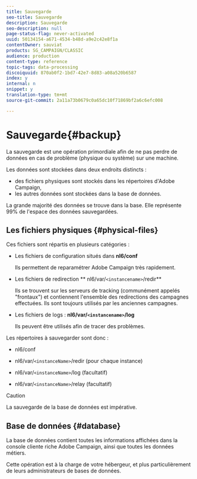 ```yaml
---
title: Sauvegarde
seo-title: Sauvegarde
description: Sauvegarde
seo-description: null
page-status-flag: never-activated
uuid: 50134154-a671-4534-b48d-a9e2c42e8f1a
contentOwner: sauviat
products: SG_CAMPAIGN/CLASSIC
audience: production
content-type: reference
topic-tags: data-processing
discoiquuid: 870ab0f2-1bd7-42e7-8d83-a08a520b6587
index: y
internal: n
snippet: y
translation-type: tm+mt
source-git-commit: 2a11a73b0679c0a65dc10f71869bf2a6c6efc008

---
```



# Sauvegarde{#backup}

La sauvegarde est une opération primordiale afin de ne pas perdre de données en cas de problème (physique ou système) sur une machine.

Les données sont stockées dans deux endroits distincts :

* des fichiers physiques sont stockés dans les répertoires d&#39;Adobe Campaign,
* les autres données sont stockées dans la base de données.

La grande majorité des données se trouve dans la base. Elle représente 99% de l&#39;espace des données sauvegardées.

## Les fichiers physiques {#physical-files}

Ces fichiers sont répartis en plusieurs catégories :

* Les fichiers de configuration situés dans **nl6/conf**

   Ils permettent de reparamétrer Adobe Campaign très rapidement.

* Les fichiers de redirection ** nl6/var/`<instancename>`/redir**

   Ils se trouvent sur les serveurs de tracking (communément appelés &quot;frontaux&quot;) et contiennent l&#39;ensemble des redirections des campagnes effectuées. Ils sont toujours utilisés par les anciennes campagnes.

* Les fichiers de logs : **nl6/var/`<instancename>`/log**

   Ils peuvent être utilisés afin de tracer des problèmes.

Les répertoires à sauvegarder sont donc :

* nl6/conf

* nl6/var/`<instanceName>`/redir (pour chaque instance)

* nl6/var/`<instanceName>`/log (facultatif)

* nl6/var/`<instanceName>`/relay (facultatif)

>[!CAUTION]
>
>La sauvegarde de la base de données est impérative.

## Base de données {#database}

La base de données contient toutes les informations affichées dans la console cliente riche Adobe Campaign, ainsi que toutes les données métiers.

Cette opération est à la charge de votre hébergeur, et plus particulièrement de leurs administrateurs de bases de données.
